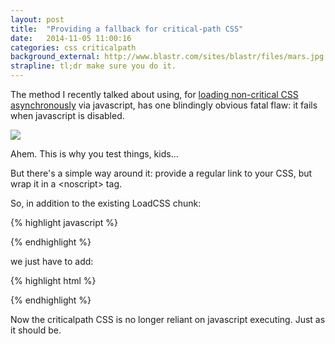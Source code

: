 ```yaml
---
layout: post
title:  "Providing a fallback for critical-path CSS"
date:   2014-11-05 11:00:16
categories: css criticalpath
background_external: http://www.blastr.com/sites/blastr/files/mars.jpg
strapline: tl;dr make sure you do it.
---
```


The method I recently talked about using, for <a href="/2014-10-27/critical-css.html">loading non-critical CSS asynchronously</a> via javascript, has one blindingly obvious fatal flaw: it fails when javascript is disabled.

<img src="/assets/posts/providing-a-fallback-for-criticalpath-css/shutup.gif">

Ahem. This is why you test things, kids...

But there's a simple way around it: provide a regular link to your CSS, but wrap it in a &lt;noscript&gt; tag.

So, in addition to the existing LoadCSS chunk:

{% highlight javascript %}

<script>
// Async CSS loader
  function loadCSS( href, before, media ){
    "use strict";
    var ss = window.document.createElement( "link" );
    var ref = before || window.document.getElementsByTagName( "script" )[ 0 ];
    ss.rel = "stylesheet";
    ss.href = href;
    ss.media = "only x";
    ref.parentNode.insertBefore( ss, ref );
    setTimeout( function(){
      ss.media = media || "all";
    } );
    return ss;
  }
  loadCSS( "/theme/dist/stylesheets/main.css" );
</script>
{% endhighlight %}

we just have to add:

{% highlight html %}

<noscript>
  <link rel="stylesheet" href="/theme/dist/stylesheets/main.css">
</noscript>

{% endhighlight %}

Now the criticalpath CSS is no longer reliant on javascript executing. Just as it should be.